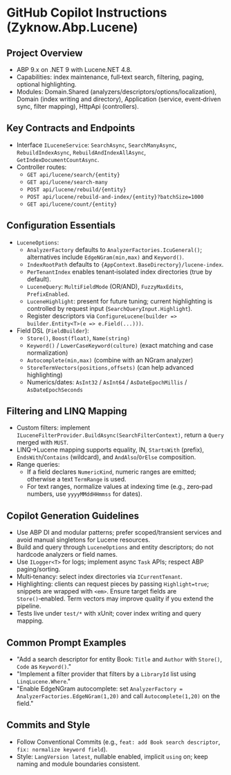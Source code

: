 # GitHub Copilot Instructions (Zyknow.Abp.Lucene)

## Project Overview
- ABP 9.x on .NET 9 with Lucene.NET 4.8.
- Capabilities: index maintenance, full‑text search, filtering, paging, optional highlighting.
- Modules: Domain.Shared (analyzers/descriptors/options/localization), Domain (index writing and directory), Application (service, event‑driven sync, filter mapping), HttpApi (controllers).

## Key Contracts and Endpoints
- Interface `ILuceneService`: `SearchAsync`, `SearchManyAsync`, `RebuildIndexAsync`, `RebuildAndIndexAllAsync`, `GetIndexDocumentCountAsync`.
- Controller routes:
  - `GET api/lucene/search/{entity}`
  - `GET api/lucene/search-many`
  - `POST api/lucene/rebuild/{entity}`
  - `POST api/lucene/rebuild-and-index/{entity}?batchSize=1000`
  - `GET api/lucene/count/{entity}`

## Configuration Essentials
- `LuceneOptions`:
  - `AnalyzerFactory` defaults to `AnalyzerFactories.IcuGeneral()`; alternatives include `EdgeNGram(min,max)` and `Keyword()`.
  - `IndexRootPath` defaults to `{AppContext.BaseDirectory}/lucene-index`.
  - `PerTenantIndex` enables tenant‑isolated index directories (true by default).
  - `LuceneQuery`: `MultiFieldMode` (OR/AND), `FuzzyMaxEdits`, `PrefixEnabled`.
  - `LuceneHighlight`: present for future tuning; current highlighting is controlled by request input (`SearchQueryInput.Highlight`).
  - Register descriptors via `ConfigureLucene(builder => builder.Entity<T>(e => e.Field(...)))`.
- Field DSL (`FieldBuilder`):
  - `Store()`, `Boost(float)`, `Name(string)`
  - `Keyword()` / `LowerCaseKeyword(culture)` (exact matching and case normalization)
  - `Autocomplete(min,max)` (combine with an NGram analyzer)
  - `StoreTermVectors(positions,offsets)` (can help advanced highlighting)
  - Numerics/dates: `AsInt32` / `AsInt64` / `AsDateEpochMillis` / `AsDateEpochSeconds`

## Filtering and LINQ Mapping
- Custom filters: implement `ILuceneFilterProvider.BuildAsync(SearchFilterContext)`, return a `Query` merged with `MUST`.
- LINQ→Lucene mapping supports equality, IN, `StartsWith` (prefix), `EndsWith`/`Contains` (wildcard), and `AndAlso`/`OrElse` composition.
- Range queries:
  - If a field declares `NumericKind`, numeric ranges are emitted; otherwise a text `TermRange` is used.
  - For text ranges, normalize values at indexing time (e.g., zero‑pad numbers, use `yyyyMMddHHmmss` for dates).

## Copilot Generation Guidelines
- Use ABP DI and modular patterns; prefer scoped/transient services and avoid manual singletons for Lucene resources.
- Build and query through `LuceneOptions` and entity descriptors; do not hardcode analyzers or field names.
- Use `ILogger<T>` for logs; implement async `Task` APIs; respect ABP paging/sorting.
- Multi‑tenancy: select index directories via `ICurrentTenant`.
- Highlighting: clients can request pieces by passing `Highlight=true`; snippets are wrapped with `<em>`. Ensure target fields are `Store()`‑enabled. Term vectors may improve quality if you extend the pipeline.
- Tests live under `test/*` with xUnit; cover index writing and query mapping.

## Common Prompt Examples
- "Add a search descriptor for entity Book: `Title` and `Author` with `Store()`, `Code` as `Keyword()`."
- "Implement a filter provider that filters by a `LibraryId` list using `LinqLucene.Where`."
- "Enable EdgeNGram autocomplete: set `AnalyzerFactory = AnalyzerFactories.EdgeNGram(1,20)` and call `Autocomplete(1,20)` on the field."

## Commits and Style
- Follow Conventional Commits (e.g., `feat: add Book search descriptor`, `fix: normalize keyword field`).
- Style: `LangVersion latest`, nullable enabled, implicit `using` on; keep naming and module boundaries consistent.